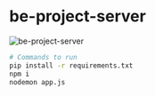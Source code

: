 # be-project-server

![be-project-server](https://socialify.git.ci/samueldenzil/be-project-server/image?description=1&language=1&name=1&owner=1&pattern=Charlie%20Brown&theme=Auto)

```Bash
# Commands to run
pip install -r requirements.txt
npm i
nodemon app.js
```
